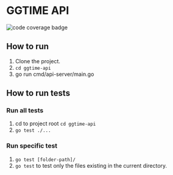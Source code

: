 # GGTIME API
![code coverage badge](https://github.com/Alastair7/ggtime-api/actions/workflows/ci.yml/badge.svg)

## How to run
1. Clone the project.
2. `cd ggtime-api`
3. go run cmd/api-server/main.go

## How to run tests
### Run all tests
1. cd to project root `cd ggtime-api`
2. `go test ./...`

### Run specific test
1. `go test [folder-path]/`
2. `go test` to test only the files existing in the current directory.
